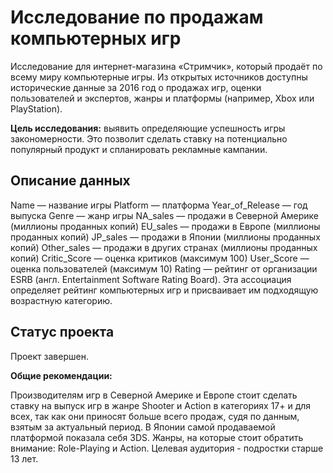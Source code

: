 # Исследование по продажам компьютерных игр

Исследование для интернет-магазина «Стримчик», который продаёт по всему миру компьютерные игры. Из открытых источников доступны исторические данные за 2016 год о продажах игр, оценки пользователей и экспертов, жанры и платформы (например, Xbox или PlayStation). 

**Цель исследования:** выявить определяющие успешность игры закономерности. Это позволит сделать ставку на потенциально популярный продукт и спланировать рекламные кампании.


## Описание данных

Name — название игры
Platform — платформа
Year_of_Release — год выпуска
Genre — жанр игры
NA_sales — продажи в Северной Америке (миллионы проданных копий)
EU_sales — продажи в Европе (миллионы проданных копий)
JP_sales — продажи в Японии (миллионы проданных копий)
Other_sales — продажи в других странах (миллионы проданных копий)
Critic_Score — оценка критиков (максимум 100)
User_Score — оценка пользователей (максимум 10)
Rating — рейтинг от организации ESRB (англ. Entertainment Software Rating Board). Эта ассоциация определяет рейтинг компьютерных игр и присваивает им подходящую возрастную категорию.

## Статус проекта

Проект завершен.

**Общие рекомендации:**

Производителям игр в Северной Америке и Европе стоит сделать ставку на выпуск игр в жанре Shooter и Action в категориях 17+ и для всех, так как они приносят больше всего продаж, судя по данным, взятым за актуальный период. 
В Японии самой продаваемой платформой показала себя 3DS. Жанры, на которые стоит обратить внимание: Role-Playing и Action. Целевая аудитория - подростки старше 13 лет. 

